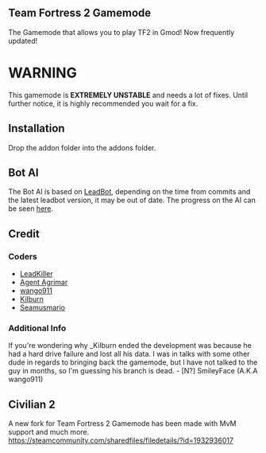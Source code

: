 ## Team Fortress 2 Gamemode
The Gamemode that allows you to play TF2 in Gmod! Now frequently updated!
# WARNING
This gamemode is **EXTREMELY UNSTABLE** and needs a lot of fixes. Until further notice, it is highly recommended you wait for a fix.

## Installation
Drop the addon folder into the addons folder.

## Bot AI
The Bot AI is based on [LeadBot](https://github.com/LeadKiller/leadbot), depending on the time from commits and the latest leadbot version, it may be out of date. The progress on the AI can be seen [here](https://github.com/LeadKiller/leadbot/projects/1#card-21958419).

## Credit
### Coders
 - [LeadKiller](https://steamcommunity.com/id/leadkiller)
 - [Agent Agrimar](https://steamcommunity.com/id/Agrimar/)
 - [wango911](https://forum.facepunch.com/u/fstw/wango911/)
 - [Kilburn](https://steamcommunity.com/id/underscorekilburn)
 - [Seamusmario](https://steamcommunity.com/id/SeamusMario55/)
### Additional Info
If you're wondering why _Kilburn ended the development was because he had a hard drive failure and lost all his data. I was in talks with some other dude in regards to bringing back the gamemode, but I have not talked to the guy in months, so I'm guessing his branch is dead. - [N?] SmileyFace (A.K.A wango911)
## Civilian 2
A new fork for Team Fortress 2 Gamemode has been made with MvM support and much more.  
https://steamcommunity.com/sharedfiles/filedetails/?id=1932936017
